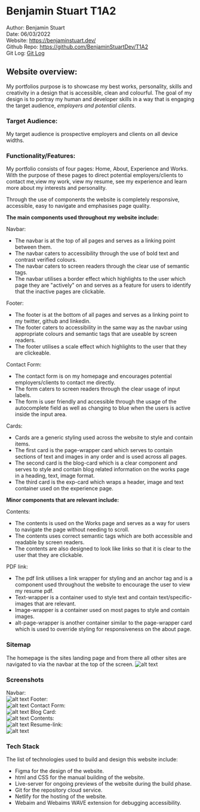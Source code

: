 # Benjamin Stuart T1A2
Author: Benjamin Stuart  
Date: 06/03/2022  
Website: https://benjaminstuart.dev/   
Github Repo: https://github.com/BenjaminStuartDev/T1A2  
Git Log: [Git Log](/gitlog.txt)
## Website overview: 

My portfolios purpose is to showcase my best works, personality, skills and creativity in a design that is accessible, clean and colourful. The goal of my design is to portray my human and developer skills in a way that is engaging the target audience, *employers and potential clients*.
### Target Audience:
My target audience is prospective employers and clients on all device widths.

###  Functionality/Features: 

My portfolio  consists of four pages: Home, About, Experience and Works. With the purpose of these pages to direct potential employers/clients to contact me,view my work, view my resume, see my experience and learn more about my interests and personality. 

Through the use of components the website is completely responsive, accessible, easy to navigate and emphasises page quality.

**The main components used throughout my website include:**

Navbar:
 - The navbar is at the top of all pages and serves as a linking point between them.
 - The navbar caters to accessibility through the use of bold text and contrast verified colours.
 - The navbar caters to screen readers through the clear use of semantic tags.
 - The navbar utilises a border effect which highlights to the user which page they are "actively" on and serves as a feature for users to identify that the inactive pages are clickable.

Footer: 
- The footer is at the bottom of all pages and serves as a linking point to my twitter, github and linkedin. 
- The footer caters to accessibility in the same way as the navbar using appropriate colours and semantic tags that are useable by screen readers. 
- The footer utilises a scale effect which highlights to the user that they are clickeable.

Contact Form: 
- The contact form is on my homepage and encourages potential employers/clients to contact me directly.
- The form caters to screen readers through the clear usage of input labels.
- The form is user friendly and accessible through the usage of the autocomplete field as well as changing to blue when the users is active inside the input area. 

Cards:
- Cards are a generic styling used across the website to style and contain items. 
- The first card is the page-wrapper card which serves to contain sections of text and images in any order and is used across all pages. 
- The second card is the blog-card which is a clear component and serves to style and contain blog related information on the works page in a heading, text, image format. 
- The third card is the exp-card which wraps a header, image and text container used on the experience page.

**Minor components that are relevant include:**

Contents: 
- The contents is used on the Works page and serves as a way for users to navigate the page without needing to scroll.
- The contents uses correct semantic tags which are both accessible and readable by screen readers. 
- The contents are also designed to look like links so that it is clear to the user that they are clickable. 

PDF link: 
- The pdf link utilises a link wrapper for styling and an anchor tag and is a component used throughout the website to encourage the user to view my resume pdf.
- Text-wrapper is a container used to style text and contain text/specific-images that are relevant.
- Image-wrapper is a container used on most pages to style and contain images.
- alt-page-wrapper is another container similar to the page-wrapper card which is used to override styling for responsiveness on the about page.
###  Sitemap
The homepage is the sites landing page and from there all other sites are navigated to via the navbar at the top of the screen.
![alt text](/docs/wireframe.png)

### Screenshots
Navbar:  
![alt text](/docs/navbar.png)
Footer:  
![alt text](/docs/footer.png)
Contact Form:  
![alt text](/docs/form.png)
Blog Card:  
![alt text](/docs/blog_card.png)
Contents:  
![alt text](/docs/contents.png)
Resume-link:  
![alt text](/docs/resume_link.png)


### Tech Stack
The list of technologies used to build and design this website include:  
- Figma for the design of the website.
- html and CSS for the manual building of the website.
- Live-server for ongoing previews of the website during the build phase. 
- Git for the repository cloud service.
- Netlify for the hosting of the website.
- Webaim and Webaims WAVE extension for debugging accessibility.
